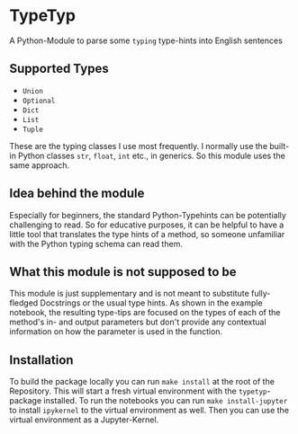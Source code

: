 # TypeTyp
A Python-Module to parse some `typing` type-hints into English sentences

## Supported Types
- `Union`
- `Optional`
- `Dict`
- `List`
- `Tuple`

These are the typing classes I use most frequently.
I normally use the built-in Python classes `str`, `float`, `int` etc., in generics.
So this module uses the same approach.

## Idea behind the module
Especially for beginners, the standard Python-Typehints can be potentially challenging to read.
So for educative purposes, it can be helpful to have a little tool that translates the type hints 
of a method, so someone unfamiliar with the Python typing schema can read them. 

## What this module is not supposed to be
This module is just supplementary and is not meant to substitute
fully-fledged Docstrings or the usual type hints.
As shown in the example notebook, the resulting type-tips are focused on the types of each of the method's in- and output parameters but don't provide any contextual information on how the parameter is used in the function.

## Installation
To build the package locally you can run `make install` at the root of the Repository.
This will start a fresh virtual environment with the `typetyp`-package installed.
To run the notebooks you can run `make install-jupyter` to install `ipykernel` to the virtual 
environment as well.
Then you can use the virtual environment as a Jupyter-Kernel.

